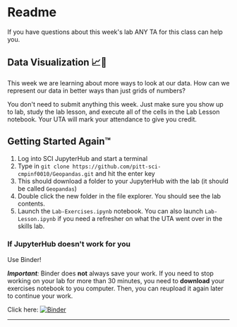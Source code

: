 # Readme

If you have questions about this week's lab ANY TA for this class can help you.

## Data Visualization 📈👀

This week we are learning about more ways to look at our data. How can we represent our data in better ways than just grids of numbers?

You don't need to submit anything this week. Just make sure you show up to lab, study the lab lesson, and execute all of the cells in the Lab Lesson notebook. Your UTA will mark your attendance to give you credit.


## Getting Started Again™

1. Log into SCI JupyterHub and start a terminal
2. Type in `git clone https://github.com/pitt-sci-cmpinf0010/Geopandas.git` and hit the enter key
3. This should download a folder to your JupyterHub with the lab (it should be called `Geopandas`)
4. Double click the new folder in the file explorer. You should see the lab contents.
5. Launch the `Lab-Exercises.ipynb` notebook. You can also launch `Lab-Lesson.ipynb` if you need a refresher on what the UTA went over in the skills lab.


### If JupyterHub doesn't work for you

Use Binder!

_**Important**:_ Binder does **not** always save your work. If you need to stop working on your lab for more than 30 minutes, you need to **download** your exercises notebook to you computer. Then, you can reupload it again later to continue your work.

Click here: [![Binder](https://mybinder.org/badge_logo.svg)](https://mybinder.org/v2/gh/pitt-sci-cmpinf0010/Geopandas/HEAD)

---
